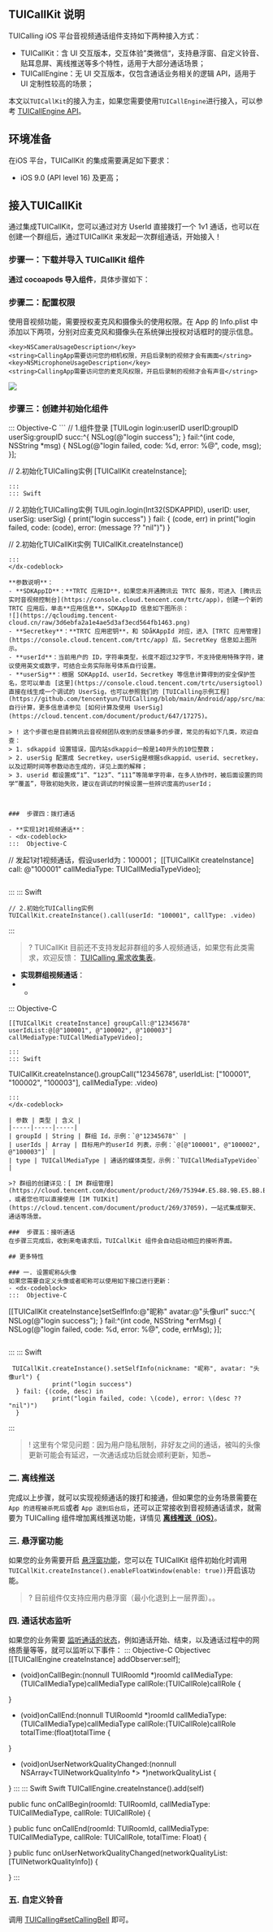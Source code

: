 ﻿## TUICallKit 说明 
TUICalling iOS 平台音视频通话组件支持如下两种接入方式：

- TUICallKit：含 UI 交互版本，交互体验”类微信“，支持悬浮窗、自定义铃音、贴耳息屏、离线推送等多个特性，适用于大部分通话场景；
- TUICallEngine：无 UI 交互版本，仅包含通话业务相关的逻辑 API，适用于 UI 定制性较高的场景；

本文以`TUICallKit`的接入为主，如果您需要使用`TUICallEngine`进行接入，可以参考 [TUICallEngine API]()。


## 环境准备
在iOS 平台，TUICallKit 的集成需要满足如下要求：

- iOS 9.0 (API level 16) 及更高；


## 接入TUICallKit
通过集成TUICallKit，您可以通过对方 UserId 直接拨打一个 1v1 通话，也可以在创建一个群组后，通过TUICallKit 来发起一次群组通话，开始接入！


### 步骤一：下载并导入 TUICallKit 组件
**通过 cocoapods 导入组件**，具体步骤如下：


### 步骤二：配置权限

使用音视频功能，需要授权麦克风和摄像头的使用权限。在 App 的 Info.plist 中添加以下两项，分别对应麦克风和摄像头在系统弹出授权对话框时的提示信息。

```
<key>NSCameraUsageDescription</key>
<string>CallingApp需要访问您的相机权限，开启后录制的视频才会有画面</string>
<key>NSMicrophoneUsageDescription</key>
<string>CallingApp需要访问您的麦克风权限，开启后录制的视频才会有声音</string>
```
![](https://qcloudimg.tencent-cloud.cn/raw/7f91f3f8defa5a0650f08b8acf960219.png)


### 步骤三：创建并初始化组件

<dx-codeblock>
:::  Objective-C
```
// 1.组件登录
[TUILogin login:userID userID:groupID userSig:groupID succ:^{
        NSLog(@"login success");
 } fail:^(int code, NSString *msg) {
        NSLog(@"login failed, code: %d, error: %@", code, msg);
 }];
 
 // 2.初始化TUICalling实例
[TUICallKit createInstance];
```
:::
::: Swift
```
// 2.初始化TUICalling实例
TUILogin.login(Int32(SDKAPPID), userID: user, userSig: userSig) {
         print("login success")
 } fail: { (code, err) in
         print("login failed, code: \(code), error: \(message ?? "nil")")
 }
 
// 2.初始化TUICallKit实例
TUICallKit.createInstance()
```
:::
</dx-codeblock>

**参数说明**：
- **SDKAppID**：**TRTC 应用ID**，如果您未开通腾讯云 TRTC 服务，可进入 [腾讯云实时音视频控制台](https://console.cloud.tencent.com/trtc/app)，创建一个新的 TRTC 应用后，单击**应用信息**，SDKAppID 信息如下图所示：
![](https://qcloudimg.tencent-cloud.cn/raw/3d6ebfa2a1e4ae5d3af3ecd564fb1463.png)
- **Secretkey**：**TRTC 应用密钥**，和 SDåKAppId 对应，进入 [TRTC 应用管理](https://console.cloud.tencent.com/trtc/app) 后，SecretKey 信息如上图所示。
- **userId**：当前用户的 ID，字符串类型，长度不超过32字节，不支持使用特殊字符，建议使用英文或数字，可结合业务实际账号体系自行设置。
- **userSig**：根据 SDKAppId、userId，Secretkey 等信息计算得到的安全保护签名，您可以单击 [这里](https://console.cloud.tencent.com/trtc/usersigtool) 直接在线生成一个调试的 UserSig，也可以参照我们的 [TUICalling示例工程](https://github.com/tencentyun/TUICalling/blob/main/Android/app/src/main/java/com/tencent/liteav/demo/LoginActivity.java#L74)自行计算，更多信息请参见 [如何计算及使用 UserSig](https://cloud.tencent.com/document/product/647/17275)。

> ! 这个步骤也是目前腾讯云音视频团队收到的反馈最多的步骤，常见的有如下几类，欢迎自查：
> 1. sdkappid 设置错误，国内站sdkappid一般是140开头的10位整数；
> 2. userSig 配置成 Secretkey，userSig是根据sdkappid、userid、secretkey，以及过期时间等参数动态生成的，详见上面的解释；
> 3. userid 都设置成“1”、“123”、“111”等简单字符串，在多人协作时，被后面设置的同学“覆盖”，导致初始失败，建议在调试的时候设置一些辨识度高的userId；



###  步骤四：拨打通话

- **实现1对1视频通话**：
- <dx-codeblock>
:::  Objective-C
```
// 发起1对1视频通话，假设userId为：100001；
[[TUICallKit createInstance] call: @"100001" callMediaType: TUICallMediaTypeVideo];
```
```
:::
::: Swift
```
// 2.初始化TUICalling实例
TUICallKit.createInstance().call(userId: "100001", callType: .video)
```
:::
</dx-codeblock>
>? TUICallKit 目前还不支持发起非群组的多人视频通话，如果您有此类需求，欢迎反馈： [TUICalling 需求收集表]()。

- **实现群组视频通话**：
- - <dx-codeblock>
:::  Objective-C
```
[[TUICallKit createInstance] groupCall:@"12345678" userIdList:@[@"100001", @"100002", @"100003"] callMediaType:TUICallMediaTypeVideo];
```
```
:::
::: Swift
```
TUICallKit.createInstance().groupCall("12345678", userIdList: ["100001", "100002", "100003"], callMediaType: .video)
```
:::
</dx-codeblock>

| 参数 | 类型 | 含义 |
|-----|-----|-----|
| groupId | String | 群组 Id，示例：`@"12345678"` |
| userIds | Array | 目标用户的userId 列表，示例：`@[@"100001", @"100002", @"100003"]` |
| type | TUICallMediaType | 通话的媒体类型，示例：`TUICallMediaTypeVideo` |

>? 群组的创建详见：[ IM 群组管理](https://cloud.tencent.com/document/product/269/75394#.E5.88.9B.E5.BB.BA.E7.BE.A4.E7.BB.84) ，或者您也可以直接使用 [IM TUIKit](https://cloud.tencent.com/document/product/269/37059)，一站式集成聊天、通话等场景。

###  步骤五：接听通话
在步骤三完成后，收到来电请求后，TUICallKit 组件会自动启动相应的接听界面。

## 更多特性

### 一. 设置昵称&头像
如果您需要自定义头像或者昵称可以使用如下接口进行更新：
- <dx-codeblock>
:::  Objective-C
```
 [[TUICallKit createInstance]setSelfInfo:@"昵称" avatar:@"头像url" succ:^{
            NSLog(@"login success");
  } fail:^(int code, NSString *errMsg) {
            NSLog(@"login failed, code: %d, error: %@", code, errMsg);
  }];
```
```
:::
::: Swift
```
 TUICallKit.createInstance().setSelfInfo(nickname: "昵称", avatar: "头像url") {
            print("login success")
  } fail: {(code, desc) in
            print("login failed, code: \(code), error: \(desc ?? "nil")")
  }
```
:::
</dx-codeblock>
> ! 这里有个常见问题：因为用户隐私限制，非好友之间的通话，被叫的头像更新可能会有延迟，一次通话成功后就会顺利更新，知悉~

### 二. 离线推送

完成以上步骤，就可以实现视频通话的拨打和接通，但如果您的业务场景需要在 `App 的进程被杀死后`或者 `App 退到后台后`，还可以正常接收到音视频通话请求，就需要为 TUICalling 组件增加离线推送功能，详情见 [**离线推送（iOS）**](https://cloud.tencent.com/document/product/269/44517)。

### 三. 悬浮窗功能
如果您的业务需要开启 [悬浮窗功能](https://cloud.tencent.com/document/product/647/47748#enableFloatWindow)，您可以在 TUICallKit 组件初始化时调用` TUICallKit.createInstance().enableFloatWindow(enable: true))`开启该功能。

>? 目前组件仅支持应用内悬浮窗（最小化退到上一层界面）。。

### 四. 通话状态监听
如果您的业务需要 [监听通话的状态](https://cloud.tencent.com/document/product/647/47712#setcallinglistener)，例如通话开始、结束，以及通话过程中的网络质量等等，就可以监听以下事件：
<dx-codeblock>
:::  Objective-C Objectivec
[[TUICallEngine createInstance] addObserver:self];

- (void)onCallBegin:(nonnull TUIRoomId *)roomId callMediaType:(TUICallMediaType)callMediaType callRole:(TUICallRole)callRole {
    
}

- (void)onCallEnd:(nonnull TUIRoomId *)roomId callMediaType:(TUICallMediaType)callMediaType callRole:(TUICallRole)callRole totalTime:(float)totalTime {
   
}

- (void)onUserNetworkQualityChanged:(nonnull NSArray<TUINetworkQualityInfo *> *)networkQualityList {
    
}
:::
::: Swift Swift
TUICallEngine.createInstance().add(self)

public func onCallBegin(roomId: TUIRoomId, callMediaType: TUICallMediaType, callRole: TUICallRole) {
        
 }
public func onCallEnd(roomId: TUIRoomId, callMediaType: TUICallMediaType, callRole: TUICallRole, totalTime: Float) {
        
 }
public func onUserNetworkQualityChanged(networkQualityList: [TUINetworkQualityInfo]) {
        
 }
:::
</dx-codeblock>

### 五. 自定义铃音
调用 [TUICalling#setCallingBell](https://cloud.tencent.com/document/product/647/47748#setCallingBell) 即可。


